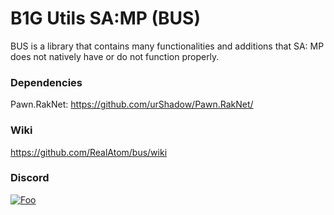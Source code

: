 # B1G Utils SA:MP (BUS)
BUS is a library that contains many functionalities and additions that SA: MP does not natively have or do not function properly.

### Dependencies
Pawn.RakNet: https://github.com/urShadow/Pawn.RakNet/


### Wiki
https://github.com/RealAtom/bus/wiki


### Discord
[![Foo](https://discordapp.com/api/guilds/586980198910656521/embed.png?style=banner2)](https://discord.gg/JDm38dX)
